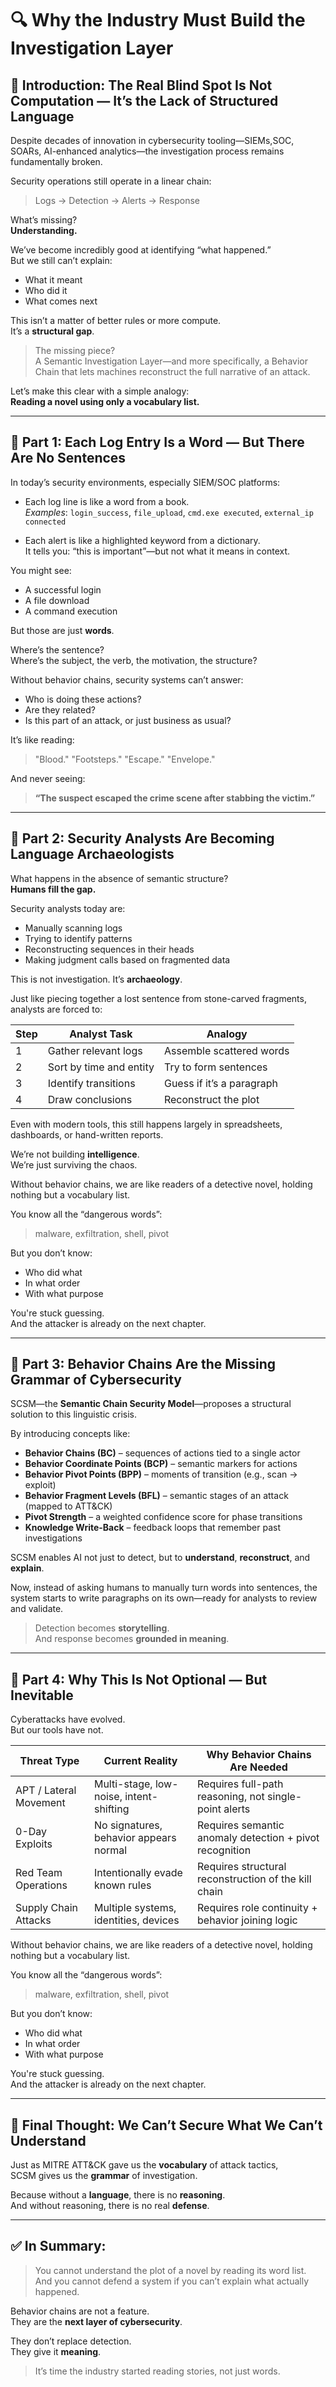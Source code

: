 
# 🔍 Why the Industry Must Build the Investigation Layer

## 🧠 Introduction: The Real Blind Spot Is Not Computation — It’s the Lack of Structured Language

Despite decades of innovation in cybersecurity tooling—SIEMs,SOC, SOARs, AI-enhanced analytics—the investigation process remains fundamentally broken.

Security operations still operate in a linear chain:

> Logs → Detection → Alerts → Response

What’s missing?  
**Understanding.**

We’ve become incredibly good at identifying “what happened.”  
But we still can’t explain:

- What it meant  
- Who did it  
- What comes next

This isn’t a matter of better rules or more compute.  
It’s a **structural gap**.

> The missing piece?  
> A Semantic Investigation Layer—and more specifically, a Behavior Chain that lets machines reconstruct the full narrative of an attack.

Let’s make this clear with a simple analogy:  
**Reading a novel using only a vocabulary list.**

---

## 📘 Part 1: Each Log Entry Is a Word — But There Are No Sentences

In today’s security environments, especially SIEM/SOC platforms:

- Each log line is like a word from a book.  
  _Examples_: `login_success`, `file_upload`, `cmd.exe executed`, `external_ip connected`

- Each alert is like a highlighted keyword from a dictionary.  
  It tells you: “this is important”—but not what it means in context.

You might see:

- A successful login  
- A file download  
- A command execution  

But those are just **words**.

Where’s the sentence?  
Where’s the subject, the verb, the motivation, the structure?

Without behavior chains, security systems can’t answer:

- Who is doing these actions?  
- Are they related?  
- Is this part of an attack, or just business as usual?

It’s like reading:  

> "Blood." "Footsteps." "Escape." "Envelope."  

And never seeing:  

> **“The suspect escaped the crime scene after stabbing the victim.”**

---

## 🧱 Part 2: Security Analysts Are Becoming Language Archaeologists

What happens in the absence of semantic structure?  
**Humans fill the gap.**

Security analysts today are:

- Manually scanning logs  
- Trying to identify patterns  
- Reconstructing sequences in their heads  
- Making judgment calls based on fragmented data

This is not investigation. It’s **archaeology**.

Just like piecing together a lost sentence from stone-carved fragments, analysts are forced to:

| Step | Analyst Task           | Analogy                    |
|------|------------------------|----------------------------|
| 1    | Gather relevant logs   | Assemble scattered words   |
| 2    | Sort by time and entity| Try to form sentences      |
| 3    | Identify transitions   | Guess if it’s a paragraph  |
| 4    | Draw conclusions       | Reconstruct the plot       |

Even with modern tools, this still happens largely in spreadsheets, dashboards, or hand-written reports.

We’re not building **intelligence**.  
We’re just surviving the chaos.

Without behavior chains, we are like readers of a detective novel, holding nothing but a vocabulary list.

You know all the “dangerous words”:

> malware, exfiltration, shell, pivot

But you don’t know:

- Who did what  
- In what order  
- With what purpose

You're stuck guessing.  
And the attacker is already on the next chapter.

---

## 🧩 Part 3: Behavior Chains Are the Missing Grammar of Cybersecurity

SCSM—the **Semantic Chain Security Model**—proposes a structural solution to this linguistic crisis.

By introducing concepts like:

- **Behavior Chains (BC)** – sequences of actions tied to a single actor  
- **Behavior Coordinate Points (BCP)** – semantic markers for actions  
- **Behavior Pivot Points (BPP)** – moments of transition (e.g., scan → exploit)  
- **Behavior Fragment Levels (BFL)** – semantic stages of an attack (mapped to ATT&CK)  
- **Pivot Strength** – a weighted confidence score for phase transitions  
- **Knowledge Write-Back** – feedback loops that remember past investigations  

SCSM enables AI not just to detect, but to **understand**, **reconstruct**, and **explain**.

Now, instead of asking humans to manually turn words into sentences, the system starts to write paragraphs on its own—ready for analysts to review and validate.

> Detection becomes **storytelling**.  
> And response becomes **grounded in meaning**.

---

## 🚀 Part 4: Why This Is Not Optional — But Inevitable

Cyberattacks have evolved.  
But our tools have not.

| Threat Type           | Current Reality                     | Why Behavior Chains Are Needed                                 |
|-----------------------|--------------------------------------|----------------------------------------------------------------|
| APT / Lateral Movement| Multi-stage, low-noise, intent-shifting | Requires full-path reasoning, not single-point alerts        |
| 0-Day Exploits        | No signatures, behavior appears normal | Requires semantic anomaly detection + pivot recognition       |
| Red Team Operations   | Intentionally evade known rules       | Requires structural reconstruction of the kill chain          |
| Supply Chain Attacks  | Multiple systems, identities, devices | Requires role continuity + behavior joining logic             |

Without behavior chains, we are like readers of a detective novel, holding nothing but a vocabulary list.

You know all the “dangerous words”:  
> malware, exfiltration, shell, pivot

But you don’t know:

- Who did what  
- In what order  
- With what purpose

You're stuck guessing.  
And the attacker is already on the next chapter.

---

## 🧠 Final Thought: We Can’t Secure What We Can’t Understand


Just as MITRE ATT&CK gave us the **vocabulary** of attack tactics,  
SCSM gives us the **grammar** of investigation.

Because without a **language**, there is no **reasoning**.  
And without reasoning, there is no real **defense**.

---

## ✅ In Summary:

> You cannot understand the plot of a novel by reading its word list.  
> And you cannot defend a system if you can’t explain what actually happened.

Behavior chains are not a feature.  
They are the **next layer of cybersecurity**.

They don’t replace detection.  
They give it **meaning**.

> It’s time the industry started reading stories, not just words.
